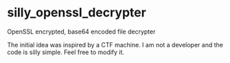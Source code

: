 # silly_openssl_decrypter
OpenSSL encrypted, base64 encoded file decrypter

The initial idea was inspired by a CTF machine. I am not a developer and the code is silly simple. Feel free to modify it.
